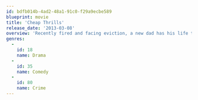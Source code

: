 ```yaml
---
id: bdfb014b-4ad2-48a1-91c0-f29a9ecbe589
blueprint: movie
title: 'Cheap Thrills'
release_date: '2013-03-08'
overview: 'Recently fired and facing eviction, a new dad has his life turned upside down when he meets a wealthy couple who offer a path to financial security... but at a price.'
genres:
  -
    id: 18
    name: Drama
  -
    id: 35
    name: Comedy
  -
    id: 80
    name: Crime
---
```

